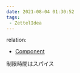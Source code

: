 ```yaml
---
date: 2021-08-04 01:30:52
tags:
 - ZettelIdea
---
```

relation:
 - [Component](../Novels/NovelClean/Component.md)

制限時間はスパイス